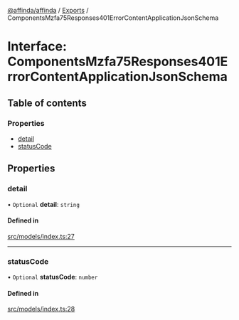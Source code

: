 [@affinda/affinda](../README.md) / [Exports](../modules.md) / ComponentsMzfa75Responses401ErrorContentApplicationJsonSchema

# Interface: ComponentsMzfa75Responses401ErrorContentApplicationJsonSchema

## Table of contents

### Properties

- [detail](ComponentsMzfa75Responses401ErrorContentApplicationJsonSchema.md#detail)
- [statusCode](ComponentsMzfa75Responses401ErrorContentApplicationJsonSchema.md#statuscode)

## Properties

### detail

• `Optional` **detail**: `string`

#### Defined in

[src/models/index.ts:27](https://github.com/affinda/affinda-typescript/blob/716efb7/src/models/index.ts#L27)

___

### statusCode

• `Optional` **statusCode**: `number`

#### Defined in

[src/models/index.ts:28](https://github.com/affinda/affinda-typescript/blob/716efb7/src/models/index.ts#L28)
